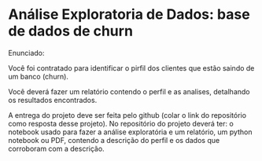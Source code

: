 # Análise Exploratoria de Dados: base de dados de churn

Enunciado:

Você foi contratado para identificar o pirfil dos clientes que estão saindo de um banco (churn).

Você deverá fazer um relatório contendo o perfil e as analises, detalhando os resultados encontrados.

A entrega do projeto deve ser feita pelo github (colar o link do repositório como resposta desse projeto). No repositório do projeto deverá ter: o notebook usado para fazer a análise exploratória e um relatório, um python notebook ou PDF, contendo a descrição do perfil e os dados que corroboram com a descrição.
